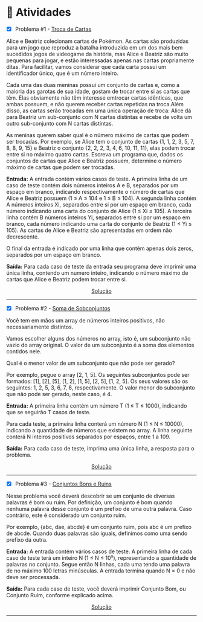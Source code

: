 # 📝 Atividades
- [x] Problema #1 - [Troca de Cartas](https://www.beecrowd.com.br/judge/pt/problems/view/1104)

Alice e Beatriz colecionam cartas de Pokémon. As cartas são produzidas para um jogo que reproduz a batalha introduzida em um dos mais bem sucedidos jogos de videogame da história, mas Alice e Beatriz são muito pequenas para jogar, e estão interessadas apenas nas cartas propriamente ditas. Para facilitar, vamos considerar que cada carta possui um identificador único, que é um número inteiro.

Cada uma das duas meninas possui um conjunto de cartas e, como a maioria das garotas de sua idade, gostam de trocar entre si as cartas que têm. Elas obviamente não têm interesse emtrocar cartas idênticas, que ambas possuem, e não querem receber cartas repetidas na troca.Além disso, as cartas serão trocadas em uma única operação de troca: Alice dá para Beatriz um sub-conjunto com N cartas distintas e recebe de volta um outro sub-conjunto com N cartas distintas.

As meninas querem saber qual é o número máximo de cartas que podem ser trocadas. Por exemplo, se Alice tem o conjunto de cartas {1, 1, 2, 3, 5, 7, 8, 8, 9, 15} e Beatriz o conjunto {2, 2, 2, 3, 4, 6, 10, 11, 11}, elas podem trocar entre si no máximo quatro cartas. Escreva um programa que, dados os conjuntos de cartas que Alice e Beatriz possuem, determine o número máximo de cartas que podem ser trocadas.

**Entrada:** A entrada contém vários casos de teste. A primeira linha de um caso de teste contém dois números inteiros A e B, separados por um espaço em branco, indicando respectivamente o número de cartas que Alice e Beatriz possuem (1 ≤ A ≤ 104 e 1 ≤ B ≤ 104). A segunda linha contém A números inteiros Xi, separados entre si por um espaço em branco, cada número indicando uma carta do conjunto de Alice (1 ≤ Xi ≤ 105). A terceira linha contém B números inteiros Yi, separados entre si por um espaço em branco, cada número indicando uma carta do conjunto de Beatriz (1 ≤ Yi ≤ 105). As cartas de Alice e Beatriz são apresentadas em ordem não decrescente.

O final da entrada é indicado por uma linha que contém apenas dois zeros, separados por um espaço em branco.

**Saída:** Para cada caso de teste da entrada seu programa deve imprimir uma única linha, contendo um numero inteiro, indicando o número máximo de cartas que Alice e Beatriz podem trocar entre si.

<div align="center">

[Solução](./1104.py)

</div>

<hr>

- [x] Problema #2 - [Soma de Sobconjuntos](https://www.beecrowd.com.br/judge/pt/problems/view/1690)

Você tem em mãos um array de números inteiros positivos, não necessariamente distintos.

Vamos escolher alguns dos números no array, isto é, um subconjunto não vazio do array original. O valor de um subconjunto é a soma dos elementos contidos nele.

Qual é o menor valor de um subconjunto que não pode ser gerado?


Por exemplo, pegue o array [2, 1, 5]. Os seguintes subconjuntos pode ser formados: [1], [2], [5], [1, 2], [1, 5], [2, 5], [1, 2, 5]. Os seus valores são os seguintes: 1, 2, 5, 3, 6, 7, 8, respectivamente. O valor menor do subconjunto que não pode ser gerado, neste caso, é 4.

**Entrada:** A primeira linha contém um número T (1 ≤ T ≤ 1000), indicando que se seguirão T casos de teste.

Para cada teste, a primeira linha conterá um número N (1 ≤ N ≤ 10000), indicando a quantidade de números que existem no array. A linha seguinte conterá N inteiros positivos separados por espaços, entre 1 a 109.

**Saída:** Para cada caso de teste, imprima uma única linha, a resposta para o problema.

<div align="center">

[Solução](./1690.py)

</div>

<hr>

- [x] Problema #3 - [Conjuntos Bons e Ruins](https://www.beecrowd.com.br/judge/pt/problems/view/2087)

Nesse problema você deverá descobrir se um conjunto de diversas palavras é bom ou ruim. Por definição, um conjunto é bom quando nenhuma palavra desse conjunto é um prefixo de uma outra palavra. Caso contrário, este é considerado um conjunto ruim.

Por exemplo, {abc, dae, abcde} é um conjunto ruim, pois abc é um prefixo de abcde. Quando duas palavras são iguais, definimos como uma sendo prefixo da outra.

**Entrada:** A entrada contém vários casos de teste. A primeira linha de cada caso de teste terá um inteiro N (1 ≤ N ≤ 10⁵), representando a quantidade de palavras no conjunto. Segue então N linhas, cada uma tendo uma palavra de no máximo 100 letras minúsculas. A entrada termina quando N = 0 e não deve ser processada.

**Saída:** Para cada caso de teste, você deverá imprimir Conjunto Bom, ou Conjunto Ruim, conforme explicado acima.

<div align="center">

[Solução](./2087.py)

</div>

<hr>